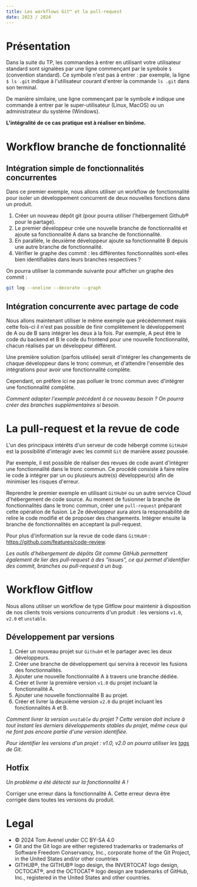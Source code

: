 ```yaml
---
title: Les workflows Git™ et la pull-request
date: 2023 / 2024
---
```


# Présentation

Dans la suite du TP, les commandes à entrer en utilisant votre utilisateur standard sont signalées par une ligne commençant par le symbole `$` (convention standard). Ce symbole n'est pas à entrer : par exemple, la ligne `$ ls .git` indique à l'utilisateur courant d'entrer la commande `ls .git` dans son terminal.

De manière similaire, une ligne commençant par le symbole `#` indique une commande à entrer par le super-utilisateur (Linux, MacOS) ou un administrateur du système (Windows).

**L'intégralité de ce cas pratique est à réaliser en binôme.**

# Workflow branche de fonctionnalité

## Intégration simple de fonctionnalités concurrentes

Dans ce premier exemple, nous allons utiliser un workflow de fonctionnalité pour isoler un développement concurrent de deux nouvelles fonctions dans un produit.

1. Créer un nouveau dépôt git (pour pourra utiliser l'hébergement Github® pour le partage).
1. Le premier développeur crée une nouvelle branche de fonctionnalité et ajoute sa fonctionnalité A dans sa branche de fonctionnalité.
1. En parallèle, le deuxième développeur ajoute sa fonctionnalité B depuis une autre branche de fonctionnalité.
1. Vérifier le graphe des commit : les différentes fonctionnalités sont-elles bien identifiables dans leurs branches respectives ?

On pourra utiliser la commande suivante pour afficher un graphe des commit :

```bash
git log --oneline --decorate --graph
```

## Intégration concurrente avec partage de code

Nous allons maintenant utiliser le même exemple que précédemment mais cette fois-ci il n'est pas possible de finir complètement le développement de A ou de B sans intégrer les deux à la fois. Par exemple, A peut être le code du backend et B le code du frontend pour une nouvelle fonctionnalité, chacun réalisés par un développeur différent.

Une première solution (parfois utilisée) serait d'intégrer les changements de chaque développeur dans le tronc commun, et d'attendre l'ensemble des intégrations pour avoir une fonctionnalité complète.

Cependant, on préfère ici ne pas polluer le tronc commun avec d'intégrer une fonctionnalité complète.

_Comment adapter l'exemple précédent à ce nouveau besoin ? On pourra créer des branches supplémentaires si besoin._

# La pull-request et la revue de code

L'un des principaux intérêts d'un serveur de code hébergé comme `GitHub®` est la possibilité d'interagir avec les commit `Git` de manière assez poussée.

Par exemple, il est possible de réaliser des revues de code avant d'intégrer une fonctionnalité dans le tronc commun. Ce procédé consiste à faire relire le code à intégrer par un ou plusieurs autre(s) développeur(s) afin de minimiser les risques d'erreur.

Reprendre le premier exemple en utilisant `GitHub®` ou un autre service Cloud d'hébergement de code source. Au moment de fusionner la branche de fonctionnalités dans le tronc commun, créer une `pull-request` préparant cette opération de fusion. Le 2e développeur aura alors la responsabilité de relire le code modifié et de proposer des changements. Intégrer ensuite la branche de fonctionnalités en acceptant la pull-request.

Pour plus d'information sur la revue de code dans `GitHub®` : <https://github.com/features/code-review>.

_Les outils d'hébergement de dépôts Git comme GitHub permettent également de lier des pull-request à des "issues", ce qui permet d'identifier des commit, branches ou pull-request à un bug._


# Workflow Gitflow

Nous allons utiliser un workflow de type Gitflow pour maintenir à disposition de nos clients trois versions concurrents d'un produit : les versions `v1.0`, `v2.0` et `unstable`.

## Développement par versions

1. Créer un nouveau projet sur `Github®` et le partager avec les deux développeurs.
1. Créer une branche de développement qui servira à recevoir les fusions des fonctionnalités.
1. Ajouter une nouvelle fonctionnalité A à travers une branche dédiée.
1. Créer et livrer la première version `v1.0` du projet incluant la fonctionnalité A.
1. Ajouter une nouvelle fonctionnalité B au projet.
1. Créer et livrer la deuxième version `v2.0` du projet incluant les fonctionnalités A et B.

_Comment livrer la version `unstable` du projet ? Cette version doit inclure à tout instant les derniers développements stables du projet, même ceux qui ne font pas encore partie d'une version identifiée._

_Pour identifier les versions d'un projet : v1.0, v2.0 on pourra utiliser les [tags](https://git-scm.com/book/en/v2/Git-Basics-Tagging) de Git._

## Hotfix

_Un problème a été détecté sur la fonctionnalité A !_

Corriger une erreur dans la fonctionnalité A. Cette erreur devra être corrigée dans toutes les versions du produit.

# Legal

- © 2024 Tom Avenel under CC  BY-SA 4.0
- Git and the Git logo are either registered trademarks or trademarks of Software Freedom Conservancy, Inc., corporate home of the Git Project, in the United States and/or other countries
- GITHUB®, the GITHUB® logo design, the INVERTOCAT logo design, OCTOCAT®, and the OCTOCAT® logo design are trademarks of GitHub, Inc., registered in the United States and other countries.
